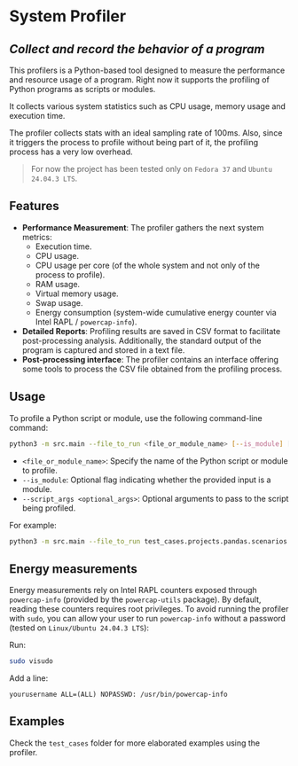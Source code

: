 # System Profiler
## _Collect and record the behavior of a program_

This profilers is a Python-based tool designed to measure the performance and resource usage of a program. Right now it supports the profiling of Python programs as scripts or modules.

It collects various system statistics such as CPU usage, memory usage and execution time.

The profiler collects stats with an ideal sampling rate of 100ms. Also, since it triggers the process to profile without being part of it, the profiling process has a very low overhead.

> For now the project has been tested only on `Fedora 37` and `Ubuntu 24.04.3 LTS`.

## Features

- **Performance Measurement**: The profiler gathers the next system metrics:
    - Execution time.
    - CPU usage.
    - CPU usage per core (of the whole system and not only of the process to profile).
    - RAM usage.
    - Virtual memory usage.
    - Swap usage.
    - Energy consumption (system-wide cumulative energy counter via Intel RAPL / `powercap-info`).
- **Detailed Reports**: Profiling results are saved in CSV format to facilitate post-processing analysis. Additionally, the standard output of the program is captured and stored in a text file.
- **Post-processing interface**: The profiler contains an interface offering some tools to process the CSV file obtained from the profiling process.

## Usage

To profile a Python script or module, use the following command-line command:

```bash
python3 -m src.main --file_to_run <file_or_module_name> [--is_module] [--script_args <optional_args>]
````

* `<file_or_module_name>`: Specify the name of the Python script or module to profile.
* `--is_module`: Optional flag indicating whether the provided input is a module.
* `--script_args <optional_args>`: Optional arguments to pass to the script being profiled.

For example:

```bash
python3 -m src.main --file_to_run test_cases.projects.pandas.scenarios.0.data_frame --is_module --script_args --num_records 1000000
```

## Energy measurements

Energy measurements rely on Intel RAPL counters exposed through `powercap-info` (provided by the `powercap-utils` package).
By default, reading these counters requires root privileges. To avoid running the profiler with `sudo`, you can allow your user to run `powercap-info` without a password (tested on `Linux/Ubuntu 24.04.3 LTS`):

Run:

```bash
sudo visudo
```

Add a line:

```
yourusername ALL=(ALL) NOPASSWD: /usr/bin/powercap-info
```

## Examples

Check the `test_cases` folder for more elaborated examples using the profiler.
